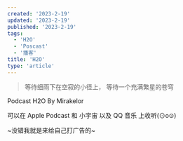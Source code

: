 ```yaml
---
created: '2023-2-19'
updated: '2023-2-19'
published: '2023-2-19'
tags:
  - 'H2O'
  - 'Poscast'
  - '播客'
title: 'H2O'
type: 'article'
---
```


> 等待细雨下在空寂的小径上，
> 等待一个充满繁星的苍穹

Podcast H2O By Mirakelor

可以在 Apple Podcast 和 小宇宙 以及 QQ 音乐 上收听(⊙o⊙)

~没错我就是来给自己打广告的~
